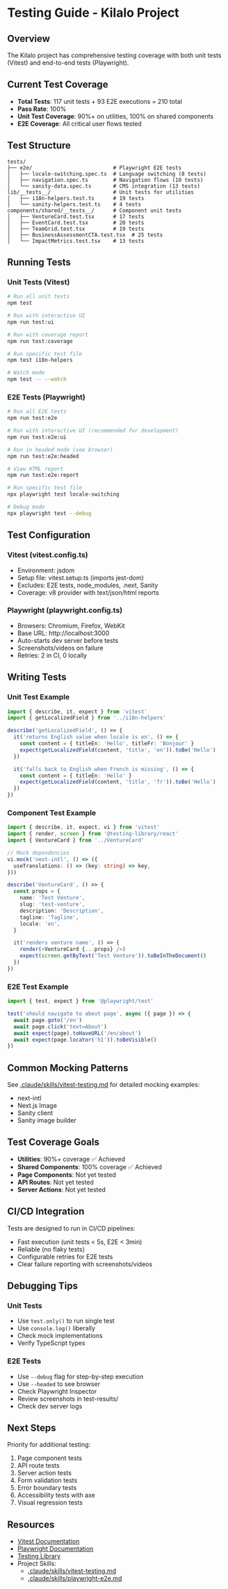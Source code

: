 # Testing Guide - Kilalo Project

## Overview

The Kilalo project has comprehensive testing coverage with both unit tests (Vitest) and end-to-end tests (Playwright).

## Current Test Coverage

- **Total Tests**: 117 unit tests + 93 E2E executions = 210 total
- **Pass Rate**: 100%
- **Unit Test Coverage**: 90%+ on utilities, 100% on shared components
- **E2E Coverage**: All critical user flows tested

## Test Structure

```
tests/
├── e2e/                          # Playwright E2E tests
│   ├── locale-switching.spec.ts  # Language switching (8 tests)
│   ├── navigation.spec.ts        # Navigation flows (10 tests)
│   └── sanity-data.spec.ts       # CMS integration (13 tests)
lib/__tests__/                    # Unit tests for utilities
│   ├── i18n-helpers.test.ts      # 19 tests
│   └── sanity-helpers.test.ts    # 4 tests
components/shared/__tests__/      # Component unit tests
│   ├── VentureCard.test.tsx      # 17 tests
│   ├── EventCard.test.tsx        # 20 tests
│   ├── TeamGrid.test.tsx         # 19 tests
│   ├── BusinessAssessmentCTA.test.tsx  # 25 tests
│   └── ImpactMetrics.test.tsx    # 13 tests
```

## Running Tests

### Unit Tests (Vitest)

```bash
# Run all unit tests
npm test

# Run with interactive UI
npm run test:ui

# Run with coverage report
npm run test:coverage

# Run specific test file
npm test i18n-helpers

# Watch mode
npm test -- --watch
```

### E2E Tests (Playwright)

```bash
# Run all E2E tests
npm run test:e2e

# Run with interactive UI (recommended for development)
npm run test:e2e:ui

# Run in headed mode (see browser)
npm run test:e2e:headed

# View HTML report
npm run test:e2e:report

# Run specific test file
npx playwright test locale-switching

# Debug mode
npx playwright test --debug
```

## Test Configuration

### Vitest (vitest.config.ts)
- Environment: jsdom
- Setup file: vitest.setup.ts (imports jest-dom)
- Excludes: E2E tests, node_modules, .next, Sanity
- Coverage: v8 provider with text/json/html reports

### Playwright (playwright.config.ts)
- Browsers: Chromium, Firefox, WebKit
- Base URL: http://localhost:3000
- Auto-starts dev server before tests
- Screenshots/videos on failure
- Retries: 2 in CI, 0 locally

## Writing Tests

### Unit Test Example

```typescript
import { describe, it, expect } from 'vitest'
import { getLocalizedField } from '../i18n-helpers'

describe('getLocalizedField', () => {
  it('returns English value when locale is en', () => {
    const content = { titleEn: 'Hello', titleFr: 'Bonjour' }
    expect(getLocalizedField(content, 'title', 'en')).toBe('Hello')
  })

  it('falls back to English when French is missing', () => {
    const content = { titleEn: 'Hello' }
    expect(getLocalizedField(content, 'title', 'fr')).toBe('Hello')
  })
})
```

### Component Test Example

```typescript
import { describe, it, expect, vi } from 'vitest'
import { render, screen } from '@testing-library/react'
import { VentureCard } from '../VentureCard'

// Mock dependencies
vi.mock('next-intl', () => ({
  useTranslations: () => (key: string) => key,
}))

describe('VentureCard', () => {
  const props = {
    name: 'Test Venture',
    slug: 'test-venture',
    description: 'Description',
    tagline: 'Tagline',
    locale: 'en',
  }

  it('renders venture name', () => {
    render(<VentureCard {...props} />)
    expect(screen.getByText('Test Venture')).toBeInTheDocument()
  })
})
```

### E2E Test Example

```typescript
import { test, expect } from '@playwright/test'

test('should navigate to about page', async ({ page }) => {
  await page.goto('/en')
  await page.click('text=About')
  await expect(page).toHaveURL('/en/about')
  await expect(page.locator('h1')).toBeVisible()
})
```

## Common Mocking Patterns

See [.claude/skills/vitest-testing.md](.claude/skills/vitest-testing.md) for detailed mocking examples:
- next-intl
- Next.js Image
- Sanity client
- Sanity image builder

## Test Coverage Goals

- **Utilities**: 90%+ coverage ✅ Achieved
- **Shared Components**: 100% coverage ✅ Achieved
- **Page Components**: Not yet tested
- **API Routes**: Not yet tested
- **Server Actions**: Not yet tested

## CI/CD Integration

Tests are designed to run in CI/CD pipelines:
- Fast execution (unit tests < 5s, E2E < 3min)
- Reliable (no flaky tests)
- Configurable retries for E2E tests
- Clear failure reporting with screenshots/videos

## Debugging Tips

### Unit Tests
- Use `test.only()` to run single test
- Use `console.log()` liberally
- Check mock implementations
- Verify TypeScript types

### E2E Tests
- Use `--debug` flag for step-by-step execution
- Use `--headed` to see browser
- Check Playwright Inspector
- Review screenshots in test-results/
- Check dev server logs

## Next Steps

Priority for additional testing:
1. Page component tests
2. API route tests
3. Server action tests
4. Form validation tests
5. Error boundary tests
6. Accessibility tests with axe
7. Visual regression tests

## Resources

- [Vitest Documentation](https://vitest.dev/)
- [Playwright Documentation](https://playwright.dev/)
- [Testing Library](https://testing-library.com/)
- Project Skills:
  - [.claude/skills/vitest-testing.md](.claude/skills/vitest-testing.md)
  - [.claude/skills/playwright-e2e.md](.claude/skills/playwright-e2e.md)
